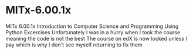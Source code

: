 # MITx-6.00.1x
MITx 6.00.1x Introduction to Computer Science and Programming Using Python Excercises
Unfortunately I was in a hurry when I took the course meaning the code is not the best
The course on edX is now locked unless I pay which is why I don't see myself returning to fix them